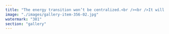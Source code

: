 ```yaml
---
title: "The energy transition won’t be centralized.<br /><br />It will emerge node by node— each transformer owning its scale, each flow aligned not by command, but by principle: no leakage.<br /><br />Stop waiting for unified plans. Start respecting distributed precision. This isn’t chaos. It’s choreography.<br /><br />The new grid isn’t a pyramid. It’s a constellation.<br /><br /><br />#FractalTransition <br />#EnergyAutonomy <br />#SystemicIntegrity <br />#NoLeakage <br />#RecalibrationInProgress<br /><br /><br />#HabibiSaitTOUT"
image: "./images/gallery-item-356-02.jpg"
watermark: "381"
section: "gallery"
---
```

